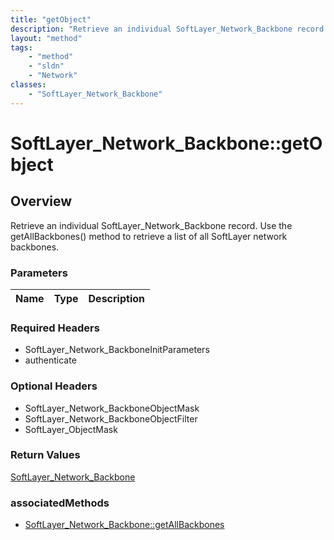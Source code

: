 ```yaml
---
title: "getObject"
description: "Retrieve an individual SoftLayer_Network_Backbone record. Use the getAllBackbones() method to retrieve a list of all Sof... "
layout: "method"
tags:
    - "method"
    - "sldn"
    - "Network"
classes:
    - "SoftLayer_Network_Backbone"
---
```

# SoftLayer_Network_Backbone::getObject
## Overview 
Retrieve an individual SoftLayer_Network_Backbone record. Use the getAllBackbones() method to retrieve a list of all SoftLayer network backbones.

### Parameters 
|Name | Type | Description |
| --- | --- | --- |


### Required Headers
* SoftLayer_Network_BackboneInitParameters
* authenticate

### Optional Headers
* SoftLayer_Network_BackboneObjectMask
* SoftLayer_Network_BackboneObjectFilter
* SoftLayer_ObjectMask

### Return Values
<a href='/reference/datatypes/SoftLayer_Network_Backbone'>SoftLayer_Network_Backbone </a>


### associatedMethods

*  [SoftLayer_Network_Backbone::getAllBackbones](/reference/services/SoftLayer_Network_Backbone/getAllBackbones )

